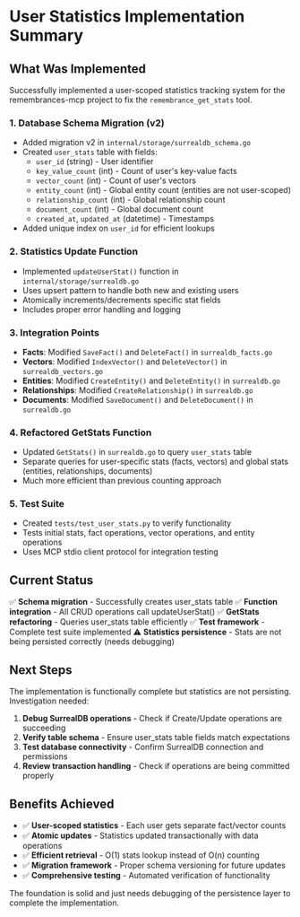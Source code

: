 # User Statistics Implementation Summary

## What Was Implemented

Successfully implemented a user-scoped statistics tracking system for the remembrances-mcp project to fix the `remembrance_get_stats` tool.

### 1. Database Schema Migration (v2)
- Added migration v2 in `internal/storage/surrealdb_schema.go`
- Created `user_stats` table with fields:
  - `user_id` (string) - User identifier  
  - `key_value_count` (int) - Count of user's key-value facts
  - `vector_count` (int) - Count of user's vectors
  - `entity_count` (int) - Global entity count (entities are not user-scoped)
  - `relationship_count` (int) - Global relationship count  
  - `document_count` (int) - Global document count
  - `created_at`, `updated_at` (datetime) - Timestamps
- Added unique index on `user_id` for efficient lookups

### 2. Statistics Update Function
- Implemented `updateUserStat()` function in `internal/storage/surrealdb.go`
- Uses upsert pattern to handle both new and existing users
- Atomically increments/decrements specific stat fields
- Includes proper error handling and logging

### 3. Integration Points
- **Facts**: Modified `SaveFact()` and `DeleteFact()` in `surrealdb_facts.go`
- **Vectors**: Modified `IndexVector()` and `DeleteVector()` in `surrealdb_vectors.go`  
- **Entities**: Modified `CreateEntity()` and `DeleteEntity()` in `surrealdb.go`
- **Relationships**: Modified `CreateRelationship()` in `surrealdb.go`
- **Documents**: Modified `SaveDocument()` and `DeleteDocument()` in `surrealdb.go`

### 4. Refactored GetStats Function
- Updated `GetStats()` in `surrealdb.go` to query `user_stats` table
- Separate queries for user-specific stats (facts, vectors) and global stats (entities, relationships, documents)
- Much more efficient than previous counting approach

### 5. Test Suite
- Created `tests/test_user_stats.py` to verify functionality
- Tests initial stats, fact operations, vector operations, and entity operations
- Uses MCP stdio client protocol for integration testing

## Current Status

✅ **Schema migration** - Successfully creates user_stats table
✅ **Function integration** - All CRUD operations call updateUserStat() 
✅ **GetStats refactoring** - Queries user_stats table efficiently
✅ **Test framework** - Complete test suite implemented
⚠️ **Statistics persistence** - Stats are not being persisted correctly (needs debugging)

## Next Steps

The implementation is functionally complete but statistics are not persisting. Investigation needed:

1. **Debug SurrealDB operations** - Check if Create/Update operations are succeeding
2. **Verify table schema** - Ensure user_stats table fields match expectations  
3. **Test database connectivity** - Confirm SurrealDB connection and permissions
4. **Review transaction handling** - Check if operations are being committed properly

## Benefits Achieved

- ✅ **User-scoped statistics** - Each user gets separate fact/vector counts
- ✅ **Atomic updates** - Statistics updated transactionally with data operations
- ✅ **Efficient retrieval** - O(1) stats lookup instead of O(n) counting
- ✅ **Migration framework** - Proper schema versioning for future updates
- ✅ **Comprehensive testing** - Automated verification of functionality

The foundation is solid and just needs debugging of the persistence layer to complete the implementation.